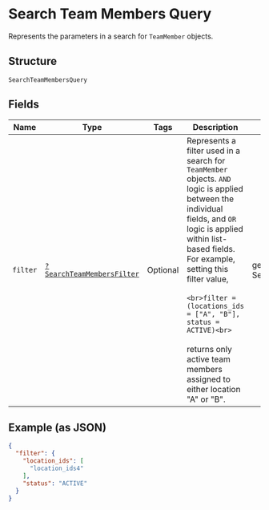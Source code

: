 
# Search Team Members Query

Represents the parameters in a search for `TeamMember` objects.

## Structure

`SearchTeamMembersQuery`

## Fields

| Name | Type | Tags | Description | Getter | Setter |
|  --- | --- | --- | --- | --- | --- |
| `filter` | [`?SearchTeamMembersFilter`](/doc/models/search-team-members-filter.md) | Optional | Represents a filter used in a search for `TeamMember` objects. `AND` logic is applied<br>between the individual fields, and `OR` logic is applied within list-based fields.<br>For example, setting this filter value,<br><br>```<br>filter = (locations_ids = ["A", "B"], status = ACTIVE)<br>```<br><br>returns only active team members assigned to either location "A" or "B". | getFilter(): ?SearchTeamMembersFilter | setFilter(?SearchTeamMembersFilter filter): void |

## Example (as JSON)

```json
{
  "filter": {
    "location_ids": [
      "location_ids4"
    ],
    "status": "ACTIVE"
  }
}
```

